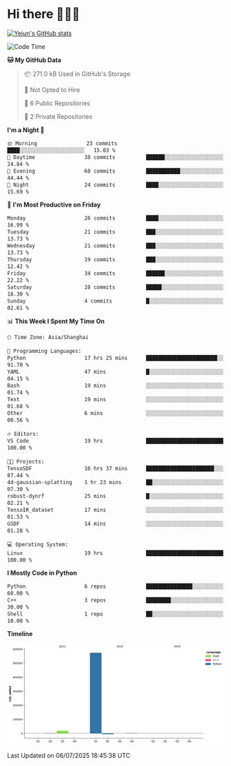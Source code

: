# Hi there 👋👋👋


<!-- <img height="195px" src="https://github-readme-stats.vercel.app/api?username=yejun688&count_private=true&show_icons=true&hide_rank=true&title_color=0969da&bg_color=ffffff00&text_color=57606a&disable_animations=true"><img height="195px" src="https://github-readme-stats.vercel.app/api/top-langs?username=yejun688&layout=compact&title_color=0969da&bg_color=ffffff00&text_color=57606a"> -->

[![Yejun's GitHub stats](https://github-readme-stats.vercel.app/api?username=yejun688)](https://github.com/yejun688/github-readme-stats)

<!---
yejun688/yejun688 is a ✨ special ✨ repository because its `README.md` (this file) appears on your GitHub profile.
You can click the Preview link to take a look at your changes.
--->

<!--START_SECTION:waka-->
![Code Time](http://img.shields.io/badge/Code%20Time-1%2C430%20hrs%2038%20mins-blue)

**🐱 My GitHub Data** 

> 📦 271.0 kB Used in GitHub's Storage 
 > 
> 🚫 Not Opted to Hire
 > 
> 📜 6 Public Repositories 
 > 
> 🔑 2 Private Repositories 
 > 
**I'm a Night 🦉** 

```text
🌞 Morning                23 commits          ████░░░░░░░░░░░░░░░░░░░░░   15.03 % 
🌆 Daytime                38 commits          ██████░░░░░░░░░░░░░░░░░░░   24.84 % 
🌃 Evening                68 commits          ███████████░░░░░░░░░░░░░░   44.44 % 
🌙 Night                  24 commits          ████░░░░░░░░░░░░░░░░░░░░░   15.69 % 
```
📅 **I'm Most Productive on Friday** 

```text
Monday                   26 commits          ████░░░░░░░░░░░░░░░░░░░░░   16.99 % 
Tuesday                  21 commits          ███░░░░░░░░░░░░░░░░░░░░░░   13.73 % 
Wednesday                21 commits          ███░░░░░░░░░░░░░░░░░░░░░░   13.73 % 
Thursday                 19 commits          ███░░░░░░░░░░░░░░░░░░░░░░   12.42 % 
Friday                   34 commits          ██████░░░░░░░░░░░░░░░░░░░   22.22 % 
Saturday                 28 commits          █████░░░░░░░░░░░░░░░░░░░░   18.30 % 
Sunday                   4 commits           █░░░░░░░░░░░░░░░░░░░░░░░░   02.61 % 
```


📊 **This Week I Spent My Time On** 

```text
🕑︎ Time Zone: Asia/Shanghai

💬 Programming Languages: 
Python                   17 hrs 25 mins      ███████████████████████░░   91.70 % 
YAML                     47 mins             █░░░░░░░░░░░░░░░░░░░░░░░░   04.15 % 
Bash                     19 mins             ░░░░░░░░░░░░░░░░░░░░░░░░░   01.74 % 
Text                     19 mins             ░░░░░░░░░░░░░░░░░░░░░░░░░   01.68 % 
Other                    6 mins              ░░░░░░░░░░░░░░░░░░░░░░░░░   00.56 % 

🔥 Editors: 
VS Code                  19 hrs              █████████████████████████   100.00 % 

🐱‍💻 Projects: 
TensoSDF                 16 hrs 37 mins      ██████████████████████░░░   87.44 % 
4d-gaussian-splatting    1 hr 23 mins        ██░░░░░░░░░░░░░░░░░░░░░░░   07.30 % 
robust-dynrf             25 mins             █░░░░░░░░░░░░░░░░░░░░░░░░   02.21 % 
TensoIR_dataset          17 mins             ░░░░░░░░░░░░░░░░░░░░░░░░░   01.53 % 
GSDF                     14 mins             ░░░░░░░░░░░░░░░░░░░░░░░░░   01.28 % 

💻 Operating System: 
Linux                    19 hrs              █████████████████████████   100.00 % 
```

**I Mostly Code in Python** 

```text
Python                   6 repos             ███████████████░░░░░░░░░░   60.00 % 
C++                      3 repos             ████████░░░░░░░░░░░░░░░░░   30.00 % 
Shell                    1 repo              ██░░░░░░░░░░░░░░░░░░░░░░░   10.00 % 
```



**Timeline**

![Lines of Code chart](https://raw.githubusercontent.com/yejun688/yejun688/main/assets/bar_graph.png)


 Last Updated on 06/07/2025 18:45:38 UTC
<!--END_SECTION:waka-->
